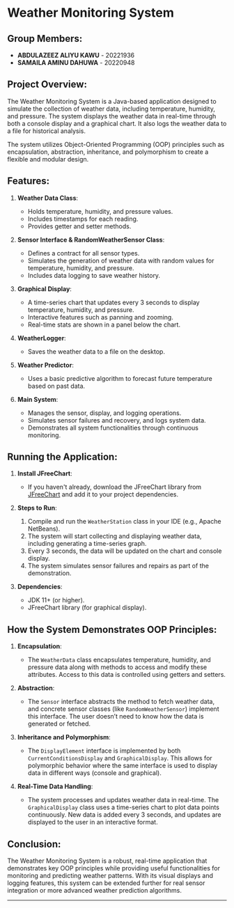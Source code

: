 # Weather Monitoring System

## Group Members:
- **ABDULAZEEZ ALIYU KAWU** - 20221936
- **SAMAILA AMINU DAHUWA** - 20220948

## Project Overview:
The Weather Monitoring System is a Java-based application designed to simulate the collection of weather data, including temperature, humidity, and pressure. The system displays the weather data in real-time through both a console display and a graphical chart. It also logs the weather data to a file for historical analysis.

The system utilizes Object-Oriented Programming (OOP) principles such as encapsulation, abstraction, inheritance, and polymorphism to create a flexible and modular design.

## Features:
1. **Weather Data Class**: 
   - Holds temperature, humidity, and pressure values.
   - Includes timestamps for each reading.
   - Provides getter and setter methods.
   
2. **Sensor Interface & RandomWeatherSensor Class**: 
   - Defines a contract for all sensor types.
   - Simulates the generation of weather data with random values for temperature, humidity, and pressure.
   - Includes data logging to save weather history.
   
3. **Graphical Display**:
   - A time-series chart that updates every 3 seconds to display temperature, humidity, and pressure.
   - Interactive features such as panning and zooming.
   - Real-time stats are shown in a panel below the chart.
   
4. **WeatherLogger**:
   - Saves the weather data to a file on the desktop.
   
5. **Weather Predictor**:
   - Uses a basic predictive algorithm to forecast future temperature based on past data.
   
6. **Main System**:
   - Manages the sensor, display, and logging operations.
   - Simulates sensor failures and recovery, and logs system data.
   - Demonstrates all system functionalities through continuous monitoring.

## Running the Application:
1. **Install JFreeChart**:
   - If you haven't already, download the JFreeChart library from [JFreeChart](http://www.jfree.org/jfreechart/) and add it to your project dependencies.

2. **Steps to Run**:
   1. Compile and run the `WeatherStation` class in your IDE (e.g., Apache NetBeans).
   2. The system will start collecting and displaying weather data, including generating a time-series graph.
   3. Every 3 seconds, the data will be updated on the chart and console display.
   4. The system simulates sensor failures and repairs as part of the demonstration.
   
3. **Dependencies**:
   - JDK 11+ (or higher).
   - JFreeChart library (for graphical display).

## How the System Demonstrates OOP Principles:

1. **Encapsulation**: 
   - The `WeatherData` class encapsulates temperature, humidity, and pressure data along with methods to access and modify these attributes. Access to this data is controlled using getters and setters.

2. **Abstraction**: 
   - The `Sensor` interface abstracts the method to fetch weather data, and concrete sensor classes (like `RandomWeatherSensor`) implement this interface. The user doesn’t need to know how the data is generated or fetched.

3. **Inheritance and Polymorphism**: 
   - The `DisplayElement` interface is implemented by both `CurrentConditionsDisplay` and `GraphicalDisplay`. This allows for polymorphic behavior where the same interface is used to display data in different ways (console and graphical).

4. **Real-Time Data Handling**:
   - The system processes and updates weather data in real-time. The `GraphicalDisplay` class uses a time-series chart to plot data points continuously. New data is added every 3 seconds, and updates are displayed to the user in an interactive format.

## Conclusion:
The Weather Monitoring System is a robust, real-time application that demonstrates key OOP principles while providing useful functionalities for monitoring and predicting weather patterns. With its visual displays and logging features, this system can be extended further for real sensor integration or more advanced weather prediction algorithms.

---


